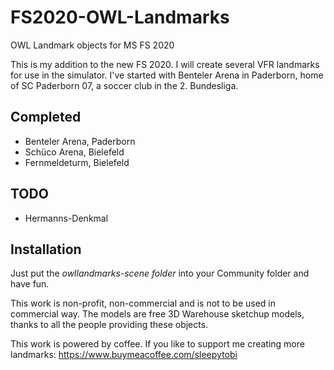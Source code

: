 # FS2020-OWL-Landmarks
OWL Landmark objects for MS FS 2020

This is my addition to the new FS 2020. I will create several VFR landmarks for use in the simulator. I've started with Benteler Arena in Paderborn, home of SC Paderborn 07, a soccer club in the 2. Bundesliga.

## Completed
* Benteler Arena, Paderborn
* Schüco Arena, Bielefeld
* Fernmeldeturm, Bielefeld

## TODO
* Hermanns-Denkmal


## Installation
Just put the *owllandmarks-scene folder* into your Community folder and have fun.

This work is non-profit, non-commercial and is not to be used in commercial way. The models are free 3D Warehouse sketchup models, thanks to all the people providing these objects.

This work is powered by coffee. If you like to support me creating more landmarks: https://www.buymeacoffee.com/sleepytobi
